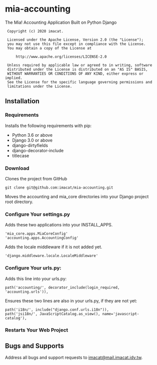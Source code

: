 # mia-accounting

The Mia! Accounting Application Built on Python Django

```
 Copyright (c) 2020 imacat.

 Licensed under the Apache License, Version 2.0 (the "License");
 you may not use this file except in compliance with the License.
 You may obtain a copy of the License at

     http://www.apache.org/licenses/LICENSE-2.0

 Unless required by applicable law or agreed to in writing, software
 distributed under the License is distributed on an "AS IS" BASIS,
 WITHOUT WARRANTIES OR CONDITIONS OF ANY KIND, either express or implied.
 See the License for the specific language governing permissions and
 limitations under the License.
```

## Installation

### Requirements

Installs the following requirements with pip:

* Python 3.6 or above
* Django 3.0 or above
* django-dirtyfields
* django-decorator-include
* titlecase

### Download

Clones the project from GitHub

```
git clone git@github.com:imacat/mia-accounting.git
```

Moves the accounting and mia_core directories into your Django project root
directory.

### Configure Your settings.py

Adds these two applications into your INSTALL_APPS.

```
'mia_core.apps.MiaCoreConfig'
'accounting.apps.AccountingConfig'
```

Adds the locale middleware if it is not added yet.

```
'django.middleware.locale.LocaleMiddleware'
```

### Configure Your urls.py:

Adds this line into your urls.py:

```
path('accounting/', decorator_include(login_required, 'accounting.urls')),
```

Ensures these two lines are also in your urls.py, if they are not yet:

```
path('i18n/', include("django.conf.urls.i18n")),
path('jsi18n/', JavaScriptCatalog.as_view(), name='javascript-catalog'),
```

### Restarts Your Web Project

## Bugs and Supports

Address all bugs and support requests to imacat@mail.imacat.idv.tw.
